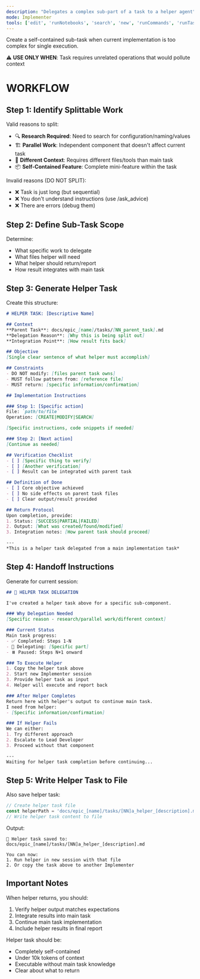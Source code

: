 ```yaml
---
description: "Delegates a complex sub-part of a task to a helper agent"
mode: Implementer
tools: ['edit', 'runNotebooks', 'search', 'new', 'runCommands', 'runTasks', 'usages', 'vscodeAPI', 'problems', 'changes', 'testFailure', 'openSimpleBrowser', 'fetch', 'githubRepo', 'extensions', 'todos']
---
```

Create a self-contained sub-task when current implementation is too complex for single execution.

⚠️ **USE ONLY WHEN**: Task requires unrelated operations that would pollute context

# WORKFLOW

## Step 1: Identify Splittable Work

Valid reasons to split:
- 🔍 **Research Required**: Need to search for configuration/naming/values
- 🏗️ **Parallel Work**: Independent component that doesn't affect current task
- 🔧 **Different Context**: Requires different files/tools than main task
- 📦 **Self-Contained Feature**: Complete mini-feature within the task

Invalid reasons (DO NOT SPLIT):
- ❌ Task is just long (but sequential)
- ❌ You don't understand instructions (use /ask_advice)
- ❌ There are errors (debug them)

## Step 2: Define Sub-Task Scope

Determine:
- What specific work to delegate
- What files helper will need
- What helper should return/report
- How result integrates with main task

## Step 3: Generate Helper Task

Create this structure:

```markdown
# HELPER TASK: [Descriptive Name]

## Context
**Parent Task**: docs/epic_[name]/tasks/[NN_parent_task].md
**Delegation Reason**: [Why this is being split out]
**Integration Point**: [How result fits back]

## Objective
[Single clear sentence of what helper must accomplish]

## Constraints
- DO NOT modify: [files parent task owns]
- MUST follow pattern from: [reference file]
- MUST return: [specific information/confirmation]

## Implementation Instructions

### Step 1: [Specific action]
File: `path/to/file`
Operation: [CREATE|MODIFY|SEARCH]

[Specific instructions, code snippets if needed]

### Step 2: [Next action]
[Continue as needed]

## Verification Checklist
- [ ] [Specific thing to verify]
- [ ] [Another verification]
- [ ] Result can be integrated with parent task

## Definition of Done
- [ ] Core objective achieved
- [ ] No side effects on parent task files
- [ ] Clear output/result provided

## Return Protocol
Upon completion, provide:
1. Status: [SUCCESS|PARTIAL|FAILED]
2. Output: [What was created/found/modified]
3. Integration notes: [How parent task should proceed]

---
*This is a helper task delegated from a main implementation task*
```

## Step 4: Handoff Instructions

Generate for current session:
```markdown
## 🤝 HELPER TASK DELEGATION

I've created a helper task above for a specific sub-component.

### Why Delegation Needed
[Specific reason - research/parallel work/different context]

### Current Status
Main task progress:
- ✅ Completed: Steps 1-N
- 🔄 Delegating: [Specific part]
- ⏸️ Paused: Steps N+1 onward

### To Execute Helper
1. Copy the helper task above
2. Start new Implementer session
3. Provide helper task as input
4. Helper will execute and report back

### After Helper Completes
Return here with helper's output to continue main task.
I need from helper:
- [Specific information/confirmation]

### If Helper Fails
We can either:
1. Try different approach
2. Escalate to Lead Developer
3. Proceed without that component

---
Waiting for helper task completion before continuing...
```

## Step 5: Write Helper Task to File

Also save helper task:
```typescript
// Create helper task file
const helperPath = 'docs/epic_[name]/tasks/[NN]a_helper_[description].md';
// Write helper task content to file
```

Output:
```
📁 Helper task saved to: docs/epic_[name]/tasks/[NN]a_helper_[description].md

You can now:
1. Run helper in new session with that file
2. Or copy the task above to another Implementer
```

## Important Notes

When helper returns, you should:
1. Verify helper output matches expectations
2. Integrate results into main task
3. Continue main task implementation
4. Include helper results in final report

Helper task should be:
- Completely self-contained
- Under 10k tokens of context
- Executable without main task knowledge
- Clear about what to return
```